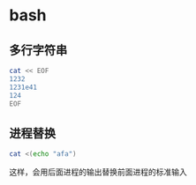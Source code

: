 # bash

## 多行字符串

```bash
cat << EOF
1232
1231e41
124
EOF
```

## 进程替换

```bash
cat <(echo "afa")
```

这样，会用后面进程的输出替换前面进程的标准输入